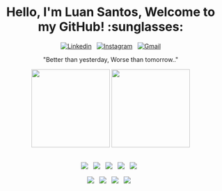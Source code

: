 <div>
<h1 align="center"> Hello, I'm Luan Santos, Welcome to my GitHub! :sunglasses: </h1>	
</div>

<p align="center">
  <a href="https://www.linkedin.com/in/luan-santos-754970258//" target="_blank"><img src="https://img.shields.io/badge/LinkedIn-blue?style=flat&logo=linkedin&labelColor=blue" alt="Linkedin" /></a>&nbsp;&nbsp; 
  <a href="https://www.instagram.com/vocemaistech.com.br" target="_blank"><img src="https://img.shields.io/badge/-Instagram-E4405F?style=flat&logo=instagram&logoColor=white" alt="Instagram" /></a>&nbsp;&nbsp; 
  <a href="mailto: contato.abnerldsantos@gmail.com"><img src="https://img.shields.io/badge/Gmail-red?style=flat&logo=Gmail&logoColor=white" alt="Gmail" /></a>
</p>

<p align="center"> "Better than yesterday, Worse than tomorrow.." </p>

<div align="center">  
  <img height="180em" src="https://github-readme-stats.vercel.app/api/top-langs/?username=abnerluan&layout=compact&langs_count=8&theme=dark"/>
   <img  height="180em" src="https://github-readme-stats.vercel.app/api?username=abnerluan&show_icons=true&theme=dark&count_private=true"/> 
</div>

</br>

<p align="center">
  <img src="https://img.shields.io/badge/Java-ED8B00?style=for-the-badge&logo=java&logoColor=white" />&nbsp;&nbsp;
  <img src="https://img.shields.io/badge/Spring-6DB33F?style=for-the-badge&logo=spring&logoColor=white" />&nbsp;&nbsp;
  <img src="https://img.shields.io/badge/Eclipse-2C2255?style=for-the-badge&logo=eclipse&logoColor=white" />&nbsp;&nbsp;
  <img src="https://img.shields.io/badge/Amazon_AWS-FF9900?style=for-the-badge&logo=amazonaws&logoColor=white" />&nbsp;&nbsp;  
  <img src="https://img.shields.io/badge/PostgreSQL-316192?style=for-the-badge&logo=postgresql&logoColor=white" />&nbsp;&nbsp;  
</p>

<p align="center">
  <img src="https://img.shields.io/badge/Angular-DD0031?style=for-the-badge&logo=angular&logoColor=white" />&nbsp;&nbsp;
  <img src="https://img.shields.io/badge/Bootstrap-563D7C?style=for-the-badge&logo=bootstrap&logoColor=white" />&nbsp;&nbsp;
  <img src="https://img.shields.io/badge/JavaScript-F7DF1E?style=for-the-badge&logo=javascript&logoColor=black" />&nbsp;&nbsp;
  <img src="https://img.shields.io/badge/TypeScript-007ACC?style=for-the-badge&logo=typescript&logoColor=white" />&nbsp;&nbsp;
</p>

